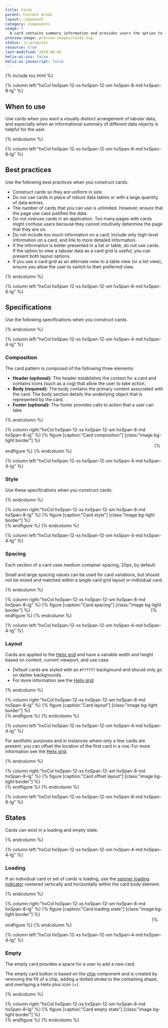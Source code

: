 ```yaml
---
title: Cards
parent: Content Areas
layout: component
category: Components
usage: >
  A card contains summary information and provides users the option to navigate to more detailed information. In contrast to tables, cards allow the user to visually distinguish between sets of information. A card is a substitute for a single row of tabular data.
preview-image: preview-images/cards.svg
status: in-progress
resource: true
last-modified: 2018-08-02
helix-ui-css: false
helix-ui-javascript: false
---
```


{% include toc.html %}

<section class="static-section" markdown="1">

<div class="hxRow"  markdown="1">

{% column left:"hxCol hxSpan-12-xs hxSpan-12-sm hxSpan-8-md hxSpan-8-lg" %}

## When to use

Use cards when you want a visually distinct arrangement of tabular data, and especially when an informational summary of different data objects is helpful for the user.

{% endcolumn %}

</div>

</section>

<section class="static-section" markdown="1">

<div class="hxRow"  markdown="1">
{% column left:"hxCol hxSpan-12-xs hxSpan-12-sm hxSpan-8-md hxSpan-8-lg" %}

## Best practices

Use the following best practices when you construct cards:

- Construct cards so they are uniform in size.
- Do not use cards in place of robust data tables or with a large quantity of data entries.
- The number of cards that you can use is unlimited. However, ensure that the page use case justifies the data.
- Do not overuse cards in an application. Too many pages with cards might confuse users because they cannot intuitively determine the page that they are on.
- Do not include too much information on a card. Include only high-level information on a card, and link to more detailed information.
- If the information is better presented in a list or table, do not use cards. If the option to view a tabular data as a card grid is useful, you can present both layout options.
- If you use a card grid as an alternate view to a table view (or a list view), ensure you allow the user to switch to their preferred view.

{% endcolumn %}

</div>

</section>

<!--- End of Usage section --->

<section class="static-section" markdown="1">

<div class="hxRow"  markdown="1">
{% column left:"hxCol hxSpan-12-xs hxSpan-12-sm hxSpan-8-md hxSpan-8-lg" %}

## Specifications
Use the following specifications when you construct cards.

{% endcolumn %}

</div>

</section>

<section class="static-section" markdown="1">

<div class="hxRow"  markdown="1">
{% column left:"hxCol hxSpan-12-xs hxSpan-12-sm hxSpan-4-md hxSpan-4-lg" %}

### Composition

The card pattern is composed of the following three elements:

- **Header (optional):** The header establishes the context for a card and contains icons (such as a cog) that allow the user to take action.
- **Body (required):** The body contains the primary content associated with the card. The body section details the underlying object that is represented by the card.
- **Footer (optional):** The footer provides calls to action that a user can take.

{% endcolumn %}

{% column right:"hxCol hxSpan-12-xs hxSpan-12-sm hxSpan-8-md hxSpan-8-lg" %}
{% figure [caption:"Card composition"] [class:"image bg-light border"] %}
 <embed src="{{site.url}}/assets/images/components/content-areas/cards/cards-composition.png" width="471px"/>
{% endfigure %}
{% endcolumn %}
</div>

</section>

<section class="static-section" markdown="1">

<div class="hxRow"  markdown="1">
{% column left:"hxCol hxSpan-12-xs hxSpan-12-sm hxSpan-4-md hxSpan-4-lg" %}

### Style
Use these specifications when you construct cards.

{% endcolumn %}

{% column right:"hxCol hxSpan-12-xs hxSpan-12-sm hxSpan-8-md hxSpan-8-lg" %}
{% figure [caption:"Card style"] [class:"image bg-light border"] %}
 <embed src="{{site.url}}/assets/images/components/content-areas/cards/cards-style.png" width="528px"/>
{% endfigure %}
{% endcolumn %}
</div>

</section>

<section class="static-section" markdown="1">

<div class="hxRow"  markdown="1">
{% column left:"hxCol hxSpan-12-xs hxSpan-12-sm hxSpan-4-md hxSpan-4-lg" %}

### Spacing

Each section of a card uses medium container spacing, 20px, by default.

Small and large spacing values can be used for card variations, but should not
be mixed and matched within a single card grid layout or individual card.

{% endcolumn %}

{% column right:"hxCol hxSpan-12-xs hxSpan-12-sm hxSpan-8-md hxSpan-8-lg" %}
{% figure [caption:"Card spacing"] [class:"image bg-light border"] %}
<embed src="{{site.url}}/assets/images/components/content-areas/cards/cards-spacing.png"
  width="377px"/>
{% endfigure %}
{% endcolumn %}
</div>

</section>

<section class="static-section" markdown="1">

<div class="hxRow"  markdown="1">

{% column left:"hxCol hxSpan-12-xs hxSpan-12-sm hxSpan-4-md hxSpan-4-lg" %}

### Layout

Cards are applied to the [Helix grid](https://rackerlabs.github.io/helix-ui/components/grid/) and have a variable width and height based on content, current viewport, and use case.  

- Default cards are styled with an `#ffffff` background and should only go on darker backgrounds.
- For more information see the [Helix grid](https://rackerlabs.github.io/helix-ui/components/grid/).

{% endcolumn %}

{% column right:"hxCol hxSpan-12-xs hxSpan-12-sm hxSpan-8-md hxSpan-8-lg" %}
{% figure [caption:"Card layout"] [class:"image bg-light border"] %}
 <embed src="{{site.url}}/assets/images/components/content-areas/cards/cards-layout-01.png" width="580px"/>
{% endfigure %}
{% endcolumn %}
</div>

</section>

<section class="static-section" markdown="1">

<div class="hxRow"  markdown="1">
{% column left:"hxCol hxSpan-12-xs hxSpan-12-sm hxSpan-4-md hxSpan-4-lg" %}

For aesthetic purposes and in instances where only a few cards are present, you can offset the location of the first card in a row. For more information see the [Helix grid](https://rackerlabs.github.io/helix-ui/components/grid/).

{% endcolumn %}

{% column right:"hxCol hxSpan-12-xs hxSpan-12-sm hxSpan-8-md hxSpan-8-lg" %}
{% figure [caption:"Card offset layout"] [class:"image bg-light border"] %}
<embed src="{{site.url}}/assets/images/components/content-areas/cards/cards-layout-02.png" width="580px"/>
{% endfigure %}
{% endcolumn %}
</div>

</section>

<section class="static-section" markdown="1">

<div class="hxRow"  markdown="1">
{% column left:"hxCol hxSpan-12-xs hxSpan-12-sm hxSpan-8-md hxSpan-8-lg" %}

## States

Cards can exist in a loading and empty state.

{% endcolumn %}

</div>

</section>

<section class="static-section" markdown="1">

<div class="hxRow"  markdown="1">
{% column left:"hxCol hxSpan-12-xs hxSpan-12-sm hxSpan-4-md hxSpan-4-lg" %}

### Loading

If an individual card or set of cards is loading, use the [spinner loading indicator](http://helix.rax.io/components/loading-indicators.html) centered vertically and horizontally within the card body element.

{% endcolumn %}

{% column right:"hxCol hxSpan-12-xs hxSpan-12-sm hxSpan-8-md hxSpan-8-lg" %}
{% figure [caption:"Card loading state"] [class:"image bg-light border"] %}
<embed src="{{site.url}}/assets/images/components/content-areas/cards/cards-states-loading.png" width="463px"/>
{% endfigure %}
{% endcolumn %}
</div>

</section>

<section class="static-section" markdown="1">

<div class="hxRow"  markdown="1">
{% column left:"hxCol hxSpan-12-xs hxSpan-12-sm hxSpan-4-md hxSpan-4-lg" %}

### Empty

The empty card provides a space for a user to add a new card.

The empty card button is based on the [chip](http://helix.rax.io/components/chips.html) component and is created by removing the fill of a chip, adding a dotted stroke to the containing shape, and overlaying a Helix plus icon (+).

{% endcolumn %}

{% column right:"hxCol hxSpan-12-xs hxSpan-12-sm hxSpan-8-md hxSpan-8-lg" %}
{% figure [caption:"Card empty state"] [class:"image bg-light border"] %}
 <embed src="{{site.url}}/assets/images/components/content-areas/cards/cards-states-empty.png" width="506px"/>
{% endfigure %}
{% endcolumn %}
</div>

</section>
